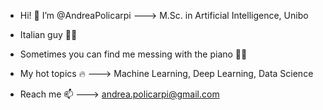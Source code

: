 - Hi! 👋 I’m @AndreaPolicarpi ---> M.Sc. in Artificial Intelligence, Unibo

- Italian guy 💪🍝

- Sometimes you can find me messing with the piano 🎹🎼

- My hot topics 🔥 ---> Machine Learning, Deep Learning, Data Science

-  Reach me 📫 ---> andrea.policarpi@gmail.com

<!---
AndreaPolicarpi/AndreaPolicarpi is a ✨ special ✨ repository because its `README.md` (this file) appears on your GitHub profile.
You can click the Preview link to take a look at your changes.
--->
